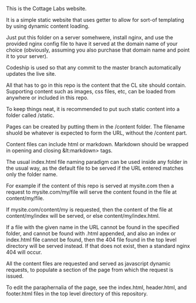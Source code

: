 This is the Cottage Labs website.

It is a simple static website that uses getter to allow for sort-of templating by using dynamic content loading.

Just put this folder on a server somehwere, install nginx, and use the provided nginx config file to have it served at 
the domain name of your choice (obviously, assuming you also purchase that domain name and point it to your server).

Codeship is used so that any commit to the master branch automatically updates the live site.

All that has to go in this repo is the content that the CL site should contain. Supporting content such as images, css files, etc, can be loaded from anywhere or included in this repo.

To keep things neat, it is recommended to put such static content into a folder called /static.

Pages can be created by putting them in the /content folder. The filename shuold be whatever is expected to form the URL, without the /content part.

Content files can include html or markdown. Markdown should be wrapped in opening and closing &lt:markdown&gt; tags.

The usual index.html file naming paradigm can be used inside any folder in the usual way, as the default file to be served if the URL entered matches only the folder name.

For example if the content of this repo is served at mysite.com then a request to mysite.com/my/file will serve the content found in the file at content/my/file.

If mysite.com/content/my is requested, then the content of the file at content/my/index will be served, or else content/my/index.html.

If a file with the given name in the URL cannot be found in the specified folder, and cannot be found with .html appended, and also an index or index.html file cannot be found, 
then the 404 file found in the top level directory will be served instead. If that does not exist, then a standard nginx 404 will occur.

All the content files are requested and served as javascript dynamic requests, to populate a section of the page from which the request is issued.

To edit the paraphernalia of the page, see the index.html, header.html, and footer.html files in the top level directory of this repository.



